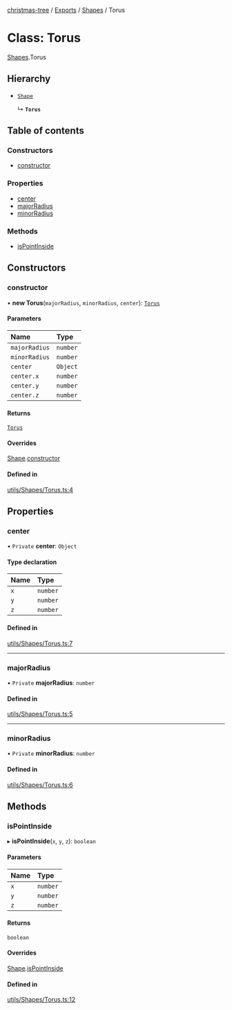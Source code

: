[christmas-tree](../README.md) / [Exports](../modules.md) / [Shapes](../modules/Shapes.md) / Torus

# Class: Torus

[Shapes](../modules/Shapes.md).Torus

## Hierarchy

- [`Shape`](Shapes.Shape.md)

  ↳ **`Torus`**

## Table of contents

### Constructors

- [constructor](Shapes.Torus.md#constructor)

### Properties

- [center](Shapes.Torus.md#center)
- [majorRadius](Shapes.Torus.md#majorradius)
- [minorRadius](Shapes.Torus.md#minorradius)

### Methods

- [isPointInside](Shapes.Torus.md#ispointinside)

## Constructors

### constructor

• **new Torus**(`majorRadius`, `minorRadius`, `center`): [`Torus`](Shapes.Torus.md)

#### Parameters

| Name | Type |
| :------ | :------ |
| `majorRadius` | `number` |
| `minorRadius` | `number` |
| `center` | `Object` |
| `center.x` | `number` |
| `center.y` | `number` |
| `center.z` | `number` |

#### Returns

[`Torus`](Shapes.Torus.md)

#### Overrides

[Shape](Shapes.Shape.md).[constructor](Shapes.Shape.md#constructor)

#### Defined in

[utils/Shapes/Torus.ts:4](https://github.com/justinfernald/christmas-tree-lights/blob/49c38ff/src/utils/Shapes/Torus.ts#L4)

## Properties

### center

• `Private` **center**: `Object`

#### Type declaration

| Name | Type |
| :------ | :------ |
| `x` | `number` |
| `y` | `number` |
| `z` | `number` |

#### Defined in

[utils/Shapes/Torus.ts:7](https://github.com/justinfernald/christmas-tree-lights/blob/49c38ff/src/utils/Shapes/Torus.ts#L7)

___

### majorRadius

• `Private` **majorRadius**: `number`

#### Defined in

[utils/Shapes/Torus.ts:5](https://github.com/justinfernald/christmas-tree-lights/blob/49c38ff/src/utils/Shapes/Torus.ts#L5)

___

### minorRadius

• `Private` **minorRadius**: `number`

#### Defined in

[utils/Shapes/Torus.ts:6](https://github.com/justinfernald/christmas-tree-lights/blob/49c38ff/src/utils/Shapes/Torus.ts#L6)

## Methods

### isPointInside

▸ **isPointInside**(`x`, `y`, `z`): `boolean`

#### Parameters

| Name | Type |
| :------ | :------ |
| `x` | `number` |
| `y` | `number` |
| `z` | `number` |

#### Returns

`boolean`

#### Overrides

[Shape](Shapes.Shape.md).[isPointInside](Shapes.Shape.md#ispointinside)

#### Defined in

[utils/Shapes/Torus.ts:12](https://github.com/justinfernald/christmas-tree-lights/blob/49c38ff/src/utils/Shapes/Torus.ts#L12)
